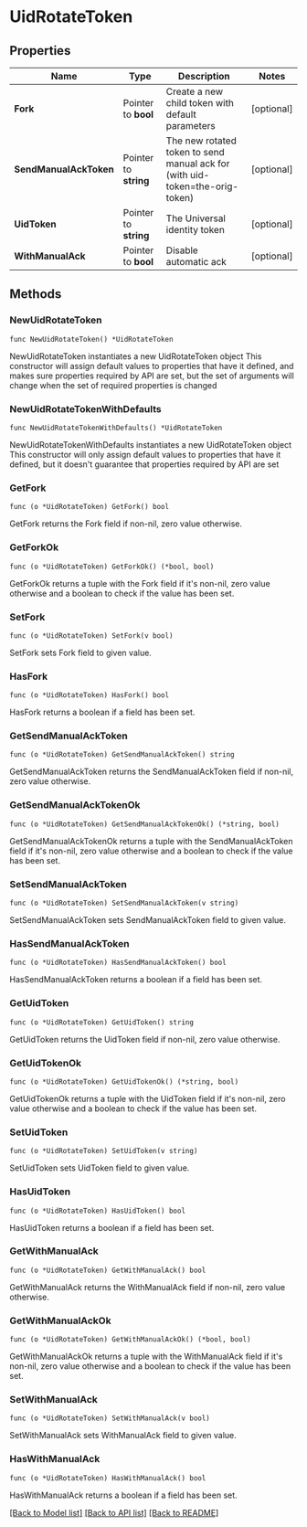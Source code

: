 # UidRotateToken

## Properties

Name | Type | Description | Notes
------------ | ------------- | ------------- | -------------
**Fork** | Pointer to **bool** | Create a new child token with default parameters | [optional] 
**SendManualAckToken** | Pointer to **string** | The new rotated token to send manual ack for (with uid-token&#x3D;the-orig-token) | [optional] 
**UidToken** | Pointer to **string** | The Universal identity token | [optional] 
**WithManualAck** | Pointer to **bool** | Disable automatic ack | [optional] 

## Methods

### NewUidRotateToken

`func NewUidRotateToken() *UidRotateToken`

NewUidRotateToken instantiates a new UidRotateToken object
This constructor will assign default values to properties that have it defined,
and makes sure properties required by API are set, but the set of arguments
will change when the set of required properties is changed

### NewUidRotateTokenWithDefaults

`func NewUidRotateTokenWithDefaults() *UidRotateToken`

NewUidRotateTokenWithDefaults instantiates a new UidRotateToken object
This constructor will only assign default values to properties that have it defined,
but it doesn't guarantee that properties required by API are set

### GetFork

`func (o *UidRotateToken) GetFork() bool`

GetFork returns the Fork field if non-nil, zero value otherwise.

### GetForkOk

`func (o *UidRotateToken) GetForkOk() (*bool, bool)`

GetForkOk returns a tuple with the Fork field if it's non-nil, zero value otherwise
and a boolean to check if the value has been set.

### SetFork

`func (o *UidRotateToken) SetFork(v bool)`

SetFork sets Fork field to given value.

### HasFork

`func (o *UidRotateToken) HasFork() bool`

HasFork returns a boolean if a field has been set.

### GetSendManualAckToken

`func (o *UidRotateToken) GetSendManualAckToken() string`

GetSendManualAckToken returns the SendManualAckToken field if non-nil, zero value otherwise.

### GetSendManualAckTokenOk

`func (o *UidRotateToken) GetSendManualAckTokenOk() (*string, bool)`

GetSendManualAckTokenOk returns a tuple with the SendManualAckToken field if it's non-nil, zero value otherwise
and a boolean to check if the value has been set.

### SetSendManualAckToken

`func (o *UidRotateToken) SetSendManualAckToken(v string)`

SetSendManualAckToken sets SendManualAckToken field to given value.

### HasSendManualAckToken

`func (o *UidRotateToken) HasSendManualAckToken() bool`

HasSendManualAckToken returns a boolean if a field has been set.

### GetUidToken

`func (o *UidRotateToken) GetUidToken() string`

GetUidToken returns the UidToken field if non-nil, zero value otherwise.

### GetUidTokenOk

`func (o *UidRotateToken) GetUidTokenOk() (*string, bool)`

GetUidTokenOk returns a tuple with the UidToken field if it's non-nil, zero value otherwise
and a boolean to check if the value has been set.

### SetUidToken

`func (o *UidRotateToken) SetUidToken(v string)`

SetUidToken sets UidToken field to given value.

### HasUidToken

`func (o *UidRotateToken) HasUidToken() bool`

HasUidToken returns a boolean if a field has been set.

### GetWithManualAck

`func (o *UidRotateToken) GetWithManualAck() bool`

GetWithManualAck returns the WithManualAck field if non-nil, zero value otherwise.

### GetWithManualAckOk

`func (o *UidRotateToken) GetWithManualAckOk() (*bool, bool)`

GetWithManualAckOk returns a tuple with the WithManualAck field if it's non-nil, zero value otherwise
and a boolean to check if the value has been set.

### SetWithManualAck

`func (o *UidRotateToken) SetWithManualAck(v bool)`

SetWithManualAck sets WithManualAck field to given value.

### HasWithManualAck

`func (o *UidRotateToken) HasWithManualAck() bool`

HasWithManualAck returns a boolean if a field has been set.


[[Back to Model list]](../README.md#documentation-for-models) [[Back to API list]](../README.md#documentation-for-api-endpoints) [[Back to README]](../README.md)


